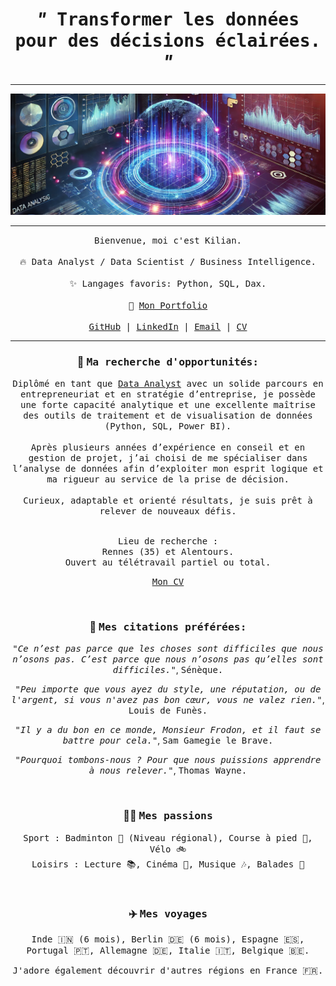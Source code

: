 <h1 align="center">
  <i>"</i><samp> Transformer les données pour des décisions éclairées. </samp><i>"</i>
</h1>
<hr>
<p align="center">
  <img src="https://raw.githubusercontent.com/KilianCadiou/KilianCadiou/refs/heads/main/IMAGES/banni%C3%A8re.png" alt="Bannière" width="800">
</p>

<hr>

<p align="center" dir="auto">
  <samp>Bienvenue, moi c'est Kilian.<br><br>
  🔥 Data Analyst / Data Scientist / Business Intelligence.<br><br>
  ✨ Langages favoris: Python, SQL, Dax.<br><br>
  🎨 <a href="https://kiliancadiou.github.io/" target="_blank">Mon Portfolio</a><br><br>
  <a href="https://github.com/KilianCadiou" target="_blank">GitHub</a> | 
  <a href="https://www.linkedin.com/in/kiliancadiou/" target="_blank">LinkedIn</a> | 
  <a href="mailto:kiliancadiou@gmail.com" target="_blank">Email</a> | 
  <a href="https://drive.google.com/file/d/1pGEWTzEiTC4P-1EJFL0cH99N5UZZV_uf/view?usp=sharing" target="_blank">CV</a>
</samp>

<hr>

<h3 align="center" dir="auto">🎯 <strong><samp>Ma recherche d'opportunités:</strong></h3>

<p align="center" dir="auto"><samp>Diplômé en tant que <a href="https://www.wildcodeschool.com/fr-fr/formations-data/formation-data-analyst">Data Analyst</a> avec un solide parcours en entrepreneuriat et en stratégie d’entreprise, je possède une forte capacité analytique et une excellente maîtrise des outils de traitement et de visualisation de données (Python, SQL, Power BI).<br><br>Après plusieurs années d’expérience en conseil et en gestion de projet, j’ai choisi de me spécialiser dans l’analyse de données afin d’exploiter mon esprit logique et ma rigueur au service de la prise de décision.<br><br>Curieux, adaptable et orienté résultats, je suis prêt à relever de nouveaux défis.<br><br></p>

<p align="center" dir="auto"><samp>Lieu de recherche : <br>Rennes (35) et Alentours.<br>Ouvert au télétravail partiel ou total.</p>

<p align="center" dir="auto"><samp><a href="https://drive.google.com/file/d/1pGEWTzEiTC4P-1EJFL0cH99N5UZZV_uf/view?usp=sharing" target="_blank">Mon CV</a></p>

<br>
<h3 align="center" dir="auto">💬 <strong><samp>Mes citations préférées:</strong></h3>

<p align="center" dir="auto"><em><samp>"Ce n’est pas parce que les choses sont difficiles que nous n’osons pas. C’est parce que nous n’osons pas qu’elles sont difficiles."</em>, <samp>Sénèque.</p>

<p align="center" dir="auto"><em><samp>"Peu importe que vous ayez du style, une réputation, ou de l'argent, si vous n'avez pas bon cœur, vous ne valez rien."</em>, <samp>Louis de Funès.</p>

<p align="center" dir="auto"><em><samp>"Il y a du bon en ce monde, Monsieur Frodon, et il faut se battre pour cela."</em>, <samp>Sam Gamegie le Brave.</p>

<p align="center" dir="auto"><em><samp>"Pourquoi tombons-nous ? Pour que nous puissions apprendre à nous relever."</em>, <samp>Thomas Wayne.</p>
<br>
<h3 align="center" dir="auto">💁‍♂️ <strong><samp>Mes passions</strong></h3>

<p align="center" dir="auto"><samp>Sport : Badminton 🏸 (Niveau régional), Course à pied 🏃, Vélo 🚲<br>Loisirs : Lecture 📚, Cinéma 🎥, Musique 🎶, Balades 🥾
</p>

<br>
<h3 align="center" dir="auto">✈️ <strong><samp>Mes voyages</strong></h3>

<p align="center" dir="auto"><samp>Inde 🇮🇳 (6 mois), Berlin 🇩🇪 (6 mois), Espagne 🇪🇸, Portugal 🇵🇹, Allemagne 🇩🇪, Italie 🇮🇹, Belgique 🇧🇪.</p>

<p align="center" dir="auto"><samp>J'adore également découvrir d'autres régions en France 🇫🇷.</p>

